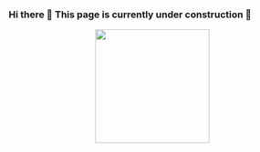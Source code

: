 ### Hi there 👋 This page is currently under construction 🚧

<!-- GIF: first placeholder, later own wolkencode gif logo -->
<div id="header" align="center">
  <img src="https://media.giphy.com/media/zZC2AqB84z7zFnlkbF/giphy.gif" width="200"/>
</div>

<!-- Social media + blog Badges -->

<!-- Tech stack I'm using-->

<!-- WIP
---

### About me
👩‍💻 ♀️ Cloud Consultant/Software Engineer/Architect from Germany 🇩🇪<br>
🥳 your cheerleader for women in tech<br>

---

#### Tools 'n Programming Languages
<div id="tools-and-languages">
  <img src="https://github.com/devicons/devicon/blob/master/icons/terraform/terraform-original.svg" width="30" />
  <img src="https://github.com/devicons/devicon/blob/master/icons/python/python-original.svg" width="30" />
  <img src="https://github.com/devicons/devicon/blob/master/icons/docker/docker-original.svg" height="40" />
  <img src="https://github.com/devicons/devicon/blob/master/icons/amazonwebservices/amazonwebservices-original-wordmark.svg" height="40" />
  <img src="https://github.com/devicons/devicon/blob/master/icons/vuejs/vuejs-original.svg" width="30" />
  <img src="https://github.com/devicons/devicon/blob/master/icons/typescript/typescript-original.svg" width="30" />
</div>

-->


<!--
**norchen/norchen** is a ✨ _special_ ✨ repository because its `README.md` (this file) appears on your GitHub profile.

Here are some ideas to get you started:

- 🔭 I’m currently working on ...
- 🌱 I’m currently learning ...
- 👯 I’m looking to collaborate on ...
- 🤔 I’m looking for help with ...
- 💬 Ask me about ...
- 📫 How to reach me: ...
- 😄 Pronouns: ...
- ⚡ Fun fact: ...
-->
